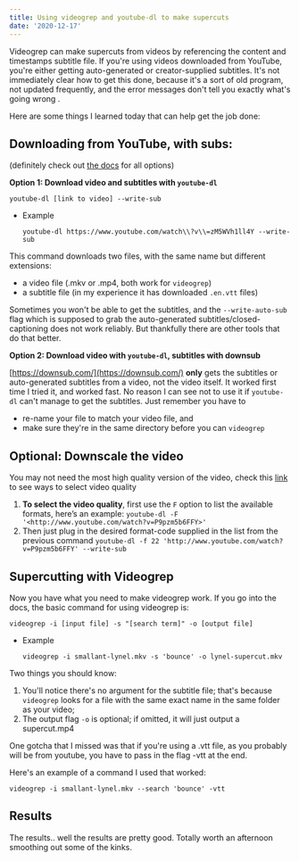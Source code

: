```yaml
---
title: Using videogrep and youtube-dl to make supercuts
date: '2020-12-17'
---
```

Videogrep can make supercuts from videos by referencing the content and timestamps subtitle file. If you're using videos downloaded from YouTube, you're either getting auto-generated or creator-supplied subtitles. It's not immediately clear how to get this done, because it's a sort of old program, not updated frequently, and the error messages don't tell you exactly what's going wrong .

Here are some things I learned today that can help get the job done:

## Downloading from YouTube, with subs:

(definitely check out [the docs](https://github.com/ytdl-org/youtube-dl/blob/master/README.md#options) for all options)

**Option 1: Download video and subtitles with `youtube-dl`**

`youtube-dl [link to video] --write-sub`

- Example

    `youtube-dl https://www.youtube.com/watch\\?v\\=zM5WVh1ll4Y --write-sub`

This command downloads two files, with the same name but different extensions:

- a video file (.mkv or .mp4, both work for `videogrep`)
- a subtitle file (in my experience it has downloaded `.en.vtt` files)

Sometimes you won't be able to get the subtitles, and the `--write-auto-sub` flag which is supposed to grab the auto-generated subtitles/closed-captioning does not work reliably. But thankfully there are other tools that do that better.

**Option 2: Download video with `youtube-dl`,  subtitles with downsub**

[https://downsub.com/](https://downsub.com/)  **only** gets the subtitles or auto-generated subtitles from a video, not the video itself.  It worked first time I tried it, and worked fast. No reason I can see not to use it if `youtube-dl` can't manage to get the subtitles. Just remember you have to 

- re-name your file to match your video file, and
- make sure they're in the same directory before you can `videogrep`

## Optional: Downscale the video

You may not need the most high quality version of the video, check this [link](https://itectec.com/ubuntu/ubuntu-how-to-select-video-quality-from-youtube-dl/) to see ways to select video quality

1. **To select the video quality**, first use the `F` option to list the available formats, here’s an example:
`youtube-dl -F '<http://www.youtube.com/watch?v=P9pzm5b6FFY>'`
2. Then just plug in the desired format-code supplied in the list from the previous command `youtube-dl -f 22 'http://www.youtube.com/watch?v=P9pzm5b6FFY' --write-sub`

## Supercutting with Videogrep

Now you have what you need to make videogrep work. If you go into the docs, the basic command for using videogrep is:

`videogrep -i [input file] -s "[search term]" -o [output file]`

- Example

    `videogrep -i smallant-lynel.mkv -s 'bounce' -o lynel-supercut.mkv`

Two things you should know:

1. You'll notice there's no argument for the subtitle file; that's because `videogrep` looks for a file with the same exact name in the same folder as your video;
2. The output flag `-o` is optional; if omitted, it will just output a supercut.mp4

One gotcha that I missed was that if you're using a  .vtt file, as you probably will be from youtube, you have to pass in the flag -vtt at the end. 

Here's an example of a command I used that worked:

`videogrep -i smallant-lynel.mkv --search 'bounce' -vtt`

## Results

The results.. well the results are pretty good. Totally worth an afternoon smoothing out some of the kinks.
